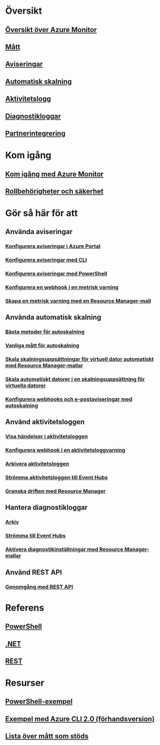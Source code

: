 # Översikt
## [Översikt över Azure Monitor](../monitoring-and-diagnostics/monitoring-overview.md)
## [Mått](../monitoring-and-diagnostics/monitoring-overview-metrics.md)
## [Aviseringar](../monitoring-and-diagnostics/monitoring-overview-alerts.md)
## [Automatisk skalning](../monitoring-and-diagnostics/monitoring-overview-autoscale.md)
## [Aktivitetslogg](../monitoring-and-diagnostics/monitoring-overview-activity-logs.md)
## [Diagnostikloggar](../monitoring-and-diagnostics/monitoring-overview-of-diagnostic-logs.md)
## [Partnerintegrering](../monitoring-and-diagnostics/monitoring-partners.md)


# Kom igång
## [Kom igång med Azure Monitor](../monitoring-and-diagnostics/monitoring-get-started.md)
## [Rollbehörigheter och säkerhet](../monitoring-and-diagnostics/monitoring-roles-permissions-security.md)

# Gör så här för att
## Använda aviseringar
### [Konfigurera aviseringar i Azure Portal](../monitoring-and-diagnostics/insights-alerts-portal.md)
### [Konfigurera aviseringar med CLI](../monitoring-and-diagnostics/insights-alerts-command-line-interface.md)
### [Konfigurera aviseringar med PowerShell](../monitoring-and-diagnostics/insights-alerts-powershell.md)
### [Konfigurera en webhook i en metrisk varning](../monitoring-and-diagnostics/insights-webhooks-alerts.md)
### [Skapa en metrisk varning med en Resource Manager-mall](../monitoring-and-diagnostics/monitoring-enable-alerts-using-template.md)
## Använda automatisk skalning
### [Bästa metoder för autoskalning](../monitoring-and-diagnostics/insights-autoscale-best-practices.md)
### [Vanliga mått för autoskalning](../monitoring-and-diagnostics/insights-autoscale-common-metrics.md)
### [Skala skalningsuppsättningar för virtuell dator automatiskt med Resource Manager-mallar](../monitoring-and-diagnostics/insights-advanced-autoscale-virtual-machine-scale-sets.md)
### [Skala automatiskt datorer i en skalningsuppsättning för virtuella datorer](../virtual-machine-scale-sets/virtual-machine-scale-sets-windows-autoscale.md)
### [Konfigurera webhooks och e-postaviseringar med autoskalning](../monitoring-and-diagnostics/insights-autoscale-to-webhook-email.md)
## Använd aktivitetsloggen
### [Visa händelser i aktivitetsloggen](../monitoring-and-diagnostics/insights-debugging-with-events.md)
### [Konfigurera webhook i en aktivitetsloggvarning](../monitoring-and-diagnostics/insights-auditlog-to-webhook-email.md)
### [Arkivera aktivitetsloggen](../monitoring-and-diagnostics/monitoring-archive-activity-log.md)
### [Strömma aktivitetsloggen till Event Hubs](../monitoring-and-diagnostics/monitoring-stream-activity-logs-event-hubs.md)
### [Granska driften med Resource Manager](../azure-resource-manager/resource-group-audit.md)
## Hantera diagnostikloggar
### [Arkiv](../monitoring-and-diagnostics/monitoring-archive-diagnostic-logs.md)
### [Strömma till Event Hubs](../monitoring-and-diagnostics/monitoring-stream-diagnostic-logs-to-event-hubs.md)
### [Aktivera diagnostikinställningar med Resource Manager-mallar](../monitoring-and-diagnostics/monitoring-enable-diagnostic-logs-using-template.md)
## Använd REST API
### [Genomgång med REST API](../monitoring-and-diagnostics/monitoring-rest-api-walkthrough.md)


# Referens
## [PowerShell](/powershell/resourcemanager/azurerm.insights/v1.0.12/azurerm.insights?redirectedfrom=msdn#40v=azure.200#41)
## [.NET](https://msdn.microsoft.com/library/azure/dn802153)
## [REST](/rest/api/monitor/)

# Resurser
## [PowerShell-exempel](../monitoring-and-diagnostics/insights-powershell-samples.md)
## [Exempel med Azure CLI 2.0 (förhandsversion)](../monitoring-and-diagnostics/insights-cli-samples.md)
## [Lista över mått som stöds](../monitoring-and-diagnostics/monitoring-supported-metrics.md)

<!--HONumber=Jan17_HO1-->


